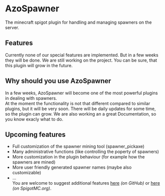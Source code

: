 # AzoSpawner  
The minecraft spigot plugin for handling and managing spawners on the server.

## Features  
Currently none of our special features are implemented. But in a few weeks they will be done.
We are still working on the project. You can be sure, that this plugin will grow in the future.

## Why should you use AzoSpawner  
In a few weeks, AzoSpawner will become one of the most powerful plugins in dealing with spawners.  
At the moment the functionality is not that different compared to similar plugins, but it will be very soon.
There will be daily updates for some time, so the plugin can grow.
We are also working an a great Documentation, so you know exacly what to do.

## Upcoming features  
* Full customization of the spawner mining tool (spawner_pickaxe)
* Many administrative functions (like controlling the poperty of spawners)
* More customization in the plugin behaviour (for example how the spawners are mined)
* More user friendly generated spawner names (maybe also customizable)
* ...  
You are welcome to suggest additional features [here](https://github.com/Azorimor/mc-azospawner/issues) _(on GitHub)_ 
or [here](https://www.spigotmc.org/resources/) _(on SpigotMC.org)_.
